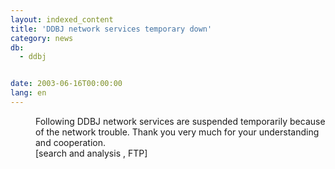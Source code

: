 ```yaml
---
layout: indexed_content
title: 'DDBJ network services temporary down'
category: news
db:
  - ddbj


date: 2003-06-16T00:00:00
lang: en
---
```


<dd>Following DDBJ network services are suspended temporarily because of the network trouble. Thank you very much for your understanding and cooperation.<br>
<dd>[search and analysis , FTP]</dd>
</dd>
